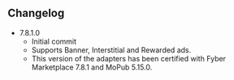 ## Changelog

  * 7.8.1.0
    * Initial commit
    * Supports Banner, Interstitial and Rewarded ads.
    * This version of the adapters has been certified with Fyber Marketplace 7.8.1 and MoPub 5.15.0.